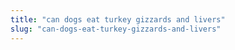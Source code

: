 ```yaml
---
title: "can dogs eat turkey gizzards and livers"
slug: "can-dogs-eat-turkey-gizzards-and-livers"
---
```


